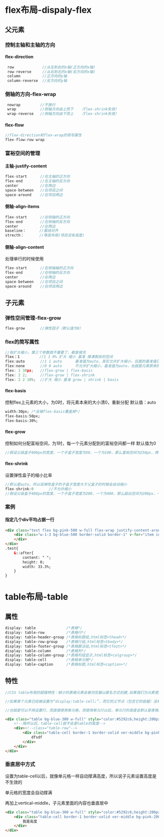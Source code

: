 # flex布局-dispaly-flex

## 父元素

### 控制主轴和主轴的方向

####   flex-direction

```javascript
 row             //从左到右的x轴(正方向的x轴)
 row-reverse     //从右到左的x轴(反方向的x轴)
 column          //正方向的y轴
 column-reverse  //反方向的y轴
```

### 侧轴的方向-flex-wrap

```javascript
 nowrap			//不换行
 wrap			//侧轴方向由上而下   （flex-shrink失效）
 wrap-reverse	//侧轴方向由下而上   （flex-shrink失效）
```

#### flex-flow

```javascript
//flex-direction和flex-wrap的简写属性
flex-flow:row wrap
```

### 富裕空间的管理

####  主轴-justify-content



```javascript
flex-start     	//在主轴的正方向
flex-end       	//在主轴的反方向
center        	//在两边
space-between  	//在项目之间
space-around   	//在项目两边
```

#### 侧轴-align-items

```javascript
flex-start  	//在侧轴的正方向
flex-end       	//在侧轴的反方向
center         	//在两边
baseline：      //基线对齐
strecth：       //等高布局(项目没有高度)
```

#### 侧轴-align-content

处理单行的时候使用

```javascript
flex-start     	//在侧轴轴的正方向
flex-end       	//在侧轴的反方向
center        	//在两边
space-between  	//在项目之间
space-around   	//在项目两边
```

## 子元素



### 弹性空间管理-flex-grow

```javascript
flex-grow		//弹性因子（默认值为0）
```

### flex的简写属性

```javascript
//有扩大缩小，第三个参数就不重要了，都是填充
flex：1   	   //1 1 0% 扩大 缩小 基准 撑满剩余的空间
flex:auto		//1 1 auto		基准值为auto，其实允许扩大缩小，后面的基准值已经没用了
flex:none		//0 0 auto		不允许扩大缩小，基准值为auto，也就是元素原来的宽度生效
flex: 1 30px;	//flex-grow | flex-basis
flex: 2 2;		//flex-grow | flex-shrink
flex: 2 2 10%;	//扩大 缩小 基准 grow | shrink | basis 
```

#### flex-basis

控制flex上元素的大小，为0时，将元素本来的大小清0，重新分配 	默认值：auto 

```css
width:30px; /*会被flex-basis覆盖掉*/
flex-basis:50px;
flex-basis:30%;
```



#### flex-grow  

控制如何分配富裕空间，为1时，每一个元素分配到的富裕空间都一样	默认值为0

```javascript
//假设父级盒子400px的宽度，一个子盒子宽度为50，一个为100，那么富裕空间为250px，两个子盒子的flex-grow都为1，那么就代表着，他们都占富裕空间的1/2，也就是250/2=125px，50宽度的盒子加上125px为175px，100宽度的加上125px为225px，如果是4个子盒子，那么就是1/4。
```

#### flex-shrink  

设置弹性盒子的缩小比率

```javascript
//默认是auto，所以说弹性盒子的子盒子宽度大于父盒子的时候会自动缩小
flex-shrink:0		//不允许缩小
//假设父级盒子400px的宽度，一个子盒子宽度为200，一个为400，那么超出空间为200px，一个子盒子的flex-shrink为1，一个为3，那么就代表着，超出空间分为4份，一个占1份，一个占3份，再用原来的宽度减去这个超出的空间，200/4=50，第一个子盒子为200-50=150px，第二个子盒子为400-150=250px
```



### 案例

#### 指定几个div平均占据一行

```html
<div class="test flex bg-pink-500 w-full flex-wrap justify-content-around " style="color:#5292c6">
    <div class="w-1-3 bg-blue-500 border-solid border-1" v-for="item in 8" style="height:100px;">
    </div>
</div>
.test{
    &::after{
        content: " ";
        height: 0;
        width: 33.3%;
    }
}
```

# table布局-table

## 属性

```css
display: table				/*表格*/
display: table-row 			/*表格行*/
display: table-header-group /*表格标题组,html标签<thead>*/
display: table-row-group 	/*表格行组,html标签<tbody>*/
display: table-footer-group	/*表格脚注组,html标签<tfoot>*/
display: table-column 		/*表格列*/
display: table-column-group /*表格列组显示,html标签<colgroup>*/
display: table-cell 		/*表格单元格*/
display: table-caption 		/*表格标题,html标签<caption>*/
```

## 特性

```javascript
//CSS table布局的超强特性：缺少的表格元素会被浏览器以匿名方式创建,如果我们为元素使用“display:table-cell;”属性，而不将其父容器设置为“display:table-row;”属性，浏览器会默认创建出一个表格行，就好像文档中真的存在一个被声明的表格行一样。

//如果某个元素已经被设置为“display:table-cell;”，而它的父节点（包含它的容器）没有被设置为“display:table-row;”属性，那么浏览器将会创建一个被设置为“display:table-row;”的匿名盒对象来嵌套它。并且与之相邻的属性为“display: table-cell;”的兄弟节点也都会被这个匿名盒对象所包含，直到碰到一个没有被设置为“display: table-cell;”的元素而结束这一行。

//也就是可以不用设置行，而直接使用单元格，而使用单元行以后，单元行的高度会默认是表格的高度，又传递给单元格，所以单元格的高度就不管用了，而在下面一种情况中就可以看出来
```

```html
<div class="table bg-blue-300 w-full" style="color:#5292c6;height:200px">
    <!--隔开以后，table-cell就不会是table的高度-->
    <div><!--class="table-row"-->
        <div class="table-cell border-1 border-solid ver-middle bg-pink-200 w-1-4 h-1-2" v-for="item in 8" style="height:100px;">
            dfsdf
        </div>
    </div>
</div>
```



### 垂直居中方式

设置为table-cell以后，就像单元格一样自动撑满高度，所以说子元素设置高度是不生效的

单元格的宽度会自动撑满

再加上vertical-middle，子元素里面的内容也垂直居中

```html
<div class="table bg-blue-300 w-full" style="color:#5292c6;height:200px">
    <div class="table-cell border-1 border-solid ver-middle bg-pink-200 w-1-4" v-for="item in 4">
        我是高度
	</div>
</div>
```

